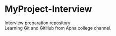 # MyProject-Interview
Interview preparation repository 
<br>
Learning Git and GitHub from Apna college channel.
